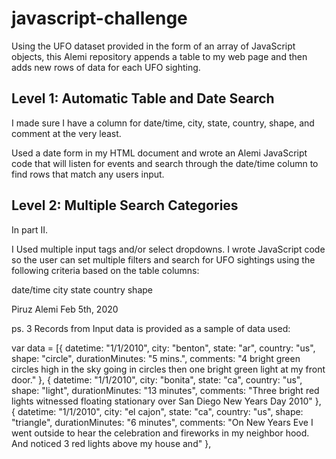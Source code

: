 # javascript-challenge
Using the UFO dataset provided in the form of an array of JavaScript objects, this Alemi repository appends a table to my web page and then adds new rows of data for each UFO sighting.

## Level 1: Automatic Table and Date Search

I made sure I have a column for date/time, city, state, country, shape, and comment at the very least.

Used a date form in my HTML document and wrote an Alemi JavaScript code that will listen for events and search through the date/time column to find rows that match any users input.

## Level 2: Multiple Search Categories

In part II. 

I Used multiple input tags and/or select dropdowns. I wrote JavaScript code so the user can set multiple filters and search for UFO sightings using the following criteria based on the table columns:

date/time
city
state
country
shape

Piruz Alemi Feb 5th, 2020

ps. 3 Records from Input data is provided as a sample of data used:

var data = [{
    datetime: "1/1/2010",
    city: "benton",
    state: "ar",
    country: "us",
    shape: "circle",
    durationMinutes: "5 mins.",
    comments: "4 bright green circles high in the sky going in circles then one bright green light at my front door."
  },
  {
    datetime: "1/1/2010",
    city: "bonita",
    state: "ca",
    country: "us",
    shape: "light",
    durationMinutes: "13 minutes",
    comments: "Three bright red lights witnessed floating stationary over San Diego New Years Day 2010"
  },
  {
    datetime: "1/1/2010",
    city: "el cajon",
    state: "ca",
    country: "us",
    shape: "triangle",
    durationMinutes: "6 minutes",
    comments: "On New Years Eve I went outside to hear the celebration and fireworks in my neighbor hood. And noticed 3 red lights above my house and"
  },


